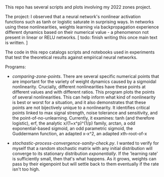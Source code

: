 This repo has several scripts and plots involving my 2022 zones project.

The project: I observed that a neural network's nonlinear activation 
functions such as tanh or logistic saturate in surprising ways. In 
networks using these nonlinearities, weights learning via backpropagation 
experience different dynamics based on their numerical value - a phenomenon
not present in linear or RELU networks.  [ todo: finish writing this once
main text is written. ]

The code in this repo catalogs scripts and notebooks used in experiments 
that test the theoretical results against empirical neural networks.

Programs: 
- *comparing-zone-points*. There are several specific numerical points that are important for the variety of weight dynamics caused by a sigmoidal nonlinearity. Crucially, different nonlinearities have these points at different values and with different ratios. This program plots the points of several nonlinearities. This can help inform what kind of nonlinearity is best or worst for a situation, and it also demonstrates that these points are not bijectively unique to a nonlinearity. It identifies critical points linked to max signal strength, noise tolerance and sensitivity, and the point-of-no-unlearning. Currently, it examines: tanh (and therefore logistic), erf, the analytic x/(1+x^p)^(1/p) family, arctan, a odd exponential-based sigmoid, an odd parametric sigmoid, the Guddermann function, an adapted x-x^2, an adapted xth-root-of-x

- *stochastic-process-convergence-sanity-check.py*. I wanted to verify for myself that a random stochastic matrix with any initial distribution will converge to its stationary distribution _exponentially_. If the 'learning rate' is sufficiently small, then that's what happens. As it grows, weights can pass by their eigenpoint but will settle back to them eventually if the rate isn't too high.
